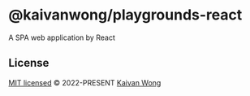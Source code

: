 # @kaivanwong/playgrounds-react

A SPA web application by React 

## License

[MIT licensed](./LICENSE) © 2022-PRESENT [Kaivan Wong](https://github.com/kaivanwong)
